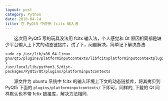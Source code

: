 ```yaml
---
layout: post
category: Python
date: 2018-04-14
title: 在 PyQt5 中使用 fcitx 输入法
---
```


　　这次用 PyQt5 写的玩具没法用 fcitx 输入法，个人感觉和 Qt 原因相同都是缺少平台输入上下文的动态链接库，试了下，问题解决，简单记下解决办法.

```shell
sudo cp /usr/lib/x86_64-linux-gnu/qt5/plugins/platforminputcontexts/libfcitxplatforminputcontextplugin.so \
/usr/local/lib/python3.5/dist-packages/PyQt5/Qt/plugins/platforminputcontexts
```

　　源文件为 ubuntu 系统中 fcitx 的输入环境上下文的动态链接库，将其拷贝到 PyQt5 下面的 `plugins/platforminputcontexts/` 下即可，同样的, 下载的 Qt 同样默认也不带 fctix 链接库，解决方法相同. 